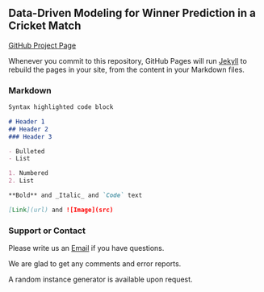 ## Data-Driven Modeling for Winner Prediction in a Cricket Match

[GitHub Project Page](https://deepacefic.github.io/Winner-Prediction-Cricket-Match/)

Whenever you commit to this repository, GitHub Pages will run [Jekyll](https://jekyllrb.com/) to rebuild the pages in your site, from the content in your Markdown files.

### Markdown


```markdown
Syntax highlighted code block

# Header 1
## Header 2
### Header 3

- Bulleted
- List

1. Numbered
2. List

**Bold** and _Italic_ and `Code` text

[Link](url) and ![Image](src)
```

### Support or Contact

Please write us an [Email](deep17@iiserb.ac.in) if you have questions.

We are glad to get any comments and error reports.

A random instance generator is available upon request.
